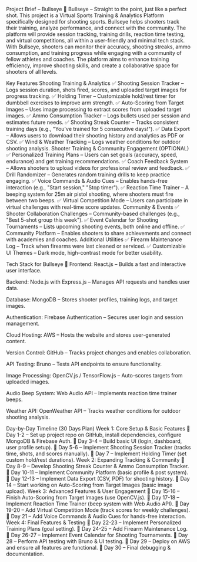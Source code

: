 
Project Brief – Bullseye 🎯
Bullseye – Straight to the point, just like a perfect shot.
This project is a Virtual Sports Training & Analytics Platform specifically designed for shooting sports. Bullseye helps shooters track their training, analyze performance, and connect with the community. The platform will provide session tracking, training drills, reaction time testing, and virtual competitions, all within a user-friendly and minimal tech stack.
With Bullseye, shooters can monitor their accuracy, shooting streaks, ammo consumption, and training progress while engaging with a community of fellow athletes and coaches. The platform aims to enhance training efficiency, improve shooting skills, and create a collaborative space for shooters of all levels.

Key Features
Shooting Training & Analytics
✅ Shooting Session Tracker – Logs session duration, shots fired, scores, and uploaded target images for progress tracking.
 ✅ Holding Timer – Customizable hold/rest timer for dumbbell exercises to improve arm strength.
 ✅ Auto-Scoring from Target Images – Uses image processing to extract scores from uploaded target images.
 ✅ Ammo Consumption Tracker – Logs bullets used per session and estimates future needs.
 ✅ Shooting Streak Counter – Tracks consistent training days (e.g., "You've trained for 5 consecutive days!").
 ✅ Data Export – Allows users to download their shooting history and analytics as PDF or CSV.
 ✅ Wind & Weather Tracking – Logs weather conditions for outdoor shooting analysis.
Shooter Training & Community Engagement (OPTIONAL)
✅ Personalized Training Plans – Users can set goals (accuracy, speed, endurance) and get training recommendations.
 ✅ Coach Feedback System – Allows shooters to upload videos for professional review and feedback.
 ✅ Drill Randomizer – Generates random training drills to keep practice engaging.
 ✅ Voice Commands & Audio Cues – Enables hands-free interaction (e.g., "Start session," "Stop timer").
 ✅ Reaction Time Trainer – A beeping system for 25m air pistol shooting, where shooters must fire between two beeps.
 ✅ Virtual Competition Mode – Users can participate in virtual challenges with real-time score updates.
Community & Events
✅ Shooter Collaboration Challenges – Community-based challenges (e.g., "Best 5-shot group this week").
 ✅ Event Calendar for Shooting Tournaments – Lists upcoming shooting events, both online and offline.
 ✅ Community Platform – Enables shooters to share achievements and connect with academies and coaches.
Additional Utilities
✅ Firearm Maintenance Log – Track when firearms were last cleaned or serviced.
✅ Customizable UI Themes – Dark mode, high-contrast mode for better usability.

Tech Stack for Bullseye 🎯
Frontend: React.js – Builds a fast and interactive user interface.


Backend: Node.js with Express.js – Manages API requests and handles user data.


Database: MongoDB – Stores shooter profiles, training logs, and target images.


Authentication: Firebase Authentication – Secures user login and session management.


Cloud Hosting: AWS – Hosts the website and stores user-generated content.


Version Control: GitHub – Tracks project changes and enables collaboration.


API Testing: Bruno – Tests API endpoints to ensure functionality.


Image Processing: OpenCV.js / TensorFlow.js – Auto-scores targets from uploaded images.


Audio Beep System: Web Audio API – Implements reaction time trainer beeps.


Weather API: OpenWeather API – Tracks weather conditions for outdoor shooting analysis.



Day-by-Day Timeline (30 Days Plan)
Week 1: Core Setup & Basic Features
📅 Day 1-2 – Set up project repo on GitHub, install dependencies, configure MongoDB & Firebase Auth.
 📅 Day 3-4 – Build basic UI (login, dashboard, user profile setup).
 📅 Day 5-6 – Implement Shooting Session Tracker (tracks time, shots, and scores manually).
 📅 Day 7 – Implement Holding Timer (set custom hold/rest durations).
Week 2: Expanding Tracking & Community
📅 Day 8-9 – Develop Shooting Streak Counter & Ammo Consumption Tracker.
 📅 Day 10-11 – Implement Community Platform (basic profile & post system).
 📅 Day 12-13 – Implement Data Export (CSV, PDF) for shooting history.
 📅 Day 14 – Start working on Auto-Scoring from Target Images (basic image upload).
Week 3: Advanced Features & User Engagement
📅 Day 15-16 – Finish Auto-Scoring from Target Images (use OpenCV.js).
 📅 Day 17-18 – Implement Reaction Time Trainer (beep system with Web Audio API).
 📅 Day 19-20 – Add Virtual Competition Mode (track scores for weekly challenges).
 📅 Day 21 – Add Voice Commands & Audio Cues for hands-free interaction.
Week 4: Final Features & Testing
📅 Day 22-23 – Implement Personalized Training Plans (goal setting).
 📅 Day 24-25 – Add Firearm Maintenance Log.
 📅 Day 26-27 – Implement Event Calendar for Shooting Tournaments.
 📅 Day 28 – Perform API testing with Bruno & UI testing.
 📅 Day 29 – Deploy on AWS and ensure all features are functional.
 📅 Day 30 – Final debugging & documentation.



